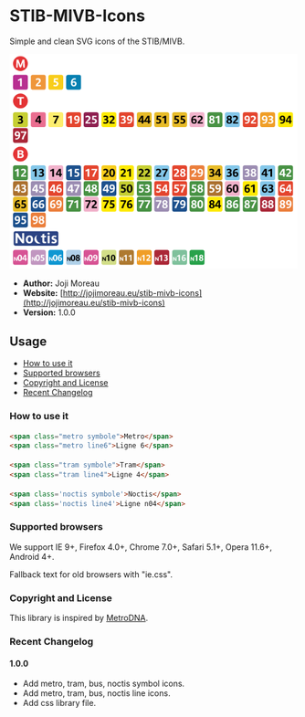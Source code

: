 # STIB-MIVB-Icons
Simple and clean SVG icons of the STIB/MIVB.

![alt tag](https://raw.githubusercontent.com/jojimoreau/STIB-MIVB-Icons/master/example/sample.png)

- **Author:** Joji Moreau
- **Website:** [http://jojimoreau.eu/stib-mivb-icons](http://jojimoreau.eu/stib-mivb-icons)
- **Version:** 1.0.0

## Usage

* [How to use it](#how-to-use-it)
* [Supported browsers](#supported-browsers)
* [Copyright and License](#copyright-and-license)
* [Recent Changelog](#recent-changelog)

### How to use it
```html
<span class="metro symbole">Metro</span>
<span class="metro line6">Ligne 6</span>

<span class="tram symbole">Tram</span>
<span class="tram line4">Ligne 4</span>

<span class='noctis symbole'>Noctis</span>
<span class='noctis line4'>Ligne n04</span>
```

### Supported browsers
We support IE 9+, Firefox 4.0+, Chrome 7.0+, Safari 5.1+, Opera 11.6+, Android 4+.

Fallback text for old browsers with "ie.css".

### Copyright and License
This library is inspired by [MetroDNA](https://github.com/clementoriol/MetroDNA).

### Recent Changelog

#### 1.0.0
- Add metro, tram, bus, noctis symbol icons.
- Add metro, tram, bus, noctis line icons.
- Add css library file.
